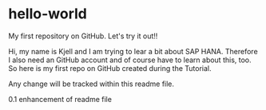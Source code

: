 # hello-world
My first repository on GitHub. Let's try it out!!

Hi, my name is Kjell and I am trying to lear a bit about SAP HANA. Therefore I also need an GitHub account and of course have to learn about this, too. So here is my first repo on GitHub created during the Tutorial.

Any change will be tracked within this readme file.

0.1 enhancement of readme file

